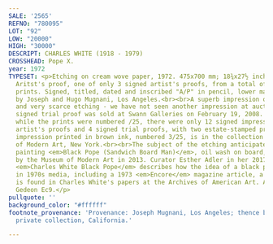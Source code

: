 ```yaml
---
SALE: '2565'
REFNO: "780095"
LOT: "92"
LOW: "20000"
HIGH: "30000"
DESCRIPT: CHARLES WHITE (1918 - 1979)
CROSSHEAD: Pope X.
year: 1972
TYPESET: <p>Etching on cream wove paper, 1972. 475x700 mm; 18¾x27½ inches, wide margins.
  Aritst's proof, one of only 3 signed artist's proofs, from a total of 19 signed
  prints. Signed, titled, dated and inscribed "A/P" in pencil, lower margin. Printed
  by Joseph and Hugo Mugnani, Los Angeles.<br><br>A superb impression of this large
  and very scarce etching - we have not seen another impression at auction since a
  signed trial proof was sold at Swann Galleries on February 19, 2008. Gedeon notes
  while the prints were numbered /25, there were only 12 signed impressions, 3 signed
  artist's proofs and 4 signed trial proofs, with two estate-stamped proofs. Another
  impression printed in brown ink, numbered 3/25, is in the collection of the Museum
  of Modern Art, New York.<br><br>The subject of the etching anticipates Charles White's
  painting <em>Black Pope (Sandwich Board Man)</em>, oil wash on board, 1973, acquired
  by the Museum of Modern Art in 2013. Curator Esther Adler in her 2017 monograph
  <em>Charles White Black Pope</em> describes how the idea of a black pope was floated
  in 1970s media, including a 1973 <em>Encore</em> magazine article, a copy of which
  is found in Charles White's papers at the Archives of American Art. Adler pp. 32-33;
  Gedeon Ec9.</p>
pullquote: ''
background_color: "#ffffff"
footnote_provenance: 'Provenance: Joseph Mugnani, Los Angeles; thence by descent,
  private collection, California.'

---
```

